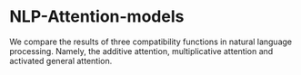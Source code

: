 # NLP-Attention-models

We compare the results of three compatibility functions in natural language processing. Namely, the additive attention, multiplicative attention and activated general attention.
